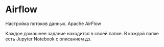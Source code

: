 # Airflow
Настройка потоков данных. Apache AirFlow

Каждое домашнее задание находится в своей папке.
В каждой папке есть Jupyter Notebook с описанием дз.
